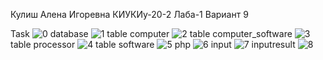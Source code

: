 Кулиш Алена Игоревна
КИУКИу-20-2
Лаба-1
Вариант 9

Task
![0](https://user-images.githubusercontent.com/91599920/166508097-d4833e94-b81e-4e38-ac09-dec120111591.png)
database
![1](https://user-images.githubusercontent.com/91599920/166508179-0eb3ac85-10d8-4986-8d54-c57d927fcdd3.png)
table computer
![2](https://user-images.githubusercontent.com/91599920/166508191-1e61a469-5c68-4db4-a7a5-dc662b56453d.png)
table computer_software
![3](https://user-images.githubusercontent.com/91599920/166508216-ed7f8b0b-2093-4812-9dca-294b71656c48.png)
table processor
![4](https://user-images.githubusercontent.com/91599920/166508221-a55f7a96-dafa-4702-afbd-246ae5f750d1.png)
table software
![5](https://user-images.githubusercontent.com/91599920/166508225-497e0077-bb1f-44ff-a391-82b08a2b3720.png)
php
![6](https://user-images.githubusercontent.com/91599920/166508232-a8025467-02d4-43e4-ac0d-e34237fad3f2.png)
input
![7](https://user-images.githubusercontent.com/91599920/166508236-c5405d51-b49c-4800-a912-7396e55a4bac.png)
inputresult
![8](https://user-images.githubusercontent.com/91599920/166508240-38d5bb67-f832-4507-b0d7-43d8b47f521c.png)

